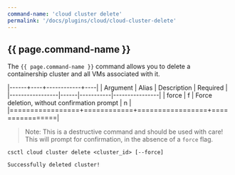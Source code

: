 ```yaml
---
command-name: 'cloud cluster delete'
permalink: '/docs/plugins/cloud/cloud-cluster-delete'
---
```


<h2> {{ page.command-name }} </h2>

The `{{ page.command-name }}` command allows you to delete a containership cluster and all VMs associated with it.

|------+----+------------+----|
| Argument | Alias | Description | Required |
|-----------------|------|-----------|----------------|
| force | f | Force deletion, without confirmation prompt | n |
|=================+============+=================+================|

> Note: This is a destructive command and should be used with care! This will prompt for confirmation, in the absence of a `force` flag.

~~~
csctl cloud cluster delete <cluster_id> [--force]

Successfully deleted cluster!
~~~
